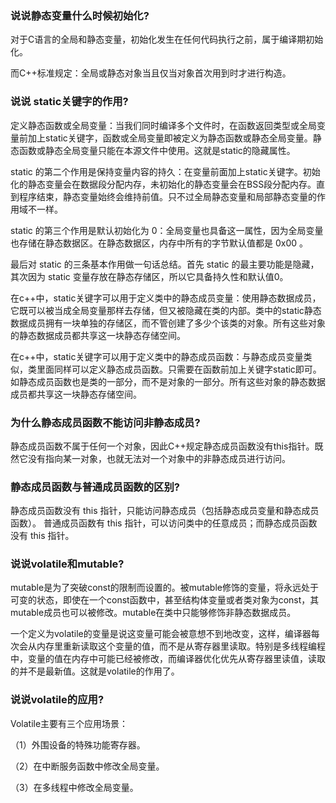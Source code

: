 ### 说说静态变量什么时候初始化?

对于C语言的全局和静态变量，初始化发生在任何代码执行之前，属于编译期初始化。

而C++标准规定：全局或静态对象当且仅当对象首次用到时才进行构造。

### 说说 static关键字的作用?

定义静态函数或全局变量：当我们同时编译多个文件时，在函数返回类型或全局变量前加上static关键字，函数或全局变量即被定义为静态函数或静态全局变量。静态函数或静态全局变量只能在本源文件中使用。这就是static的隐藏属性。

static 的第二个作用是保持变量内容的持久：在变量前面加上static关键字。初始化的静态变量会在数据段分配内存，未初始化的静态变量会在BSS段分配内存。直到程序结束，静态变量始终会维持前值。只不过全局静态变量和局部静态变量的作用域不一样。

static 的第三个作用是默认初始化为 0：全局变量也具备这一属性，因为全局变量也存储在静态数据区。在静态数据区，内存中所有的字节默认值都是 0x00 。

最后对 static 的三条基本作用做一句话总结。首先 static 的最主要功能是隐藏，其次因为 static 变量存放在静态存储区，所以它具备持久性和默认值0。

在c++中，static关键字可以用于定义类中的静态成员变量：使用静态数据成员，它既可以被当成全局变量那样去存储，但又被隐藏在类的内部。类中的static静态数据成员拥有一块单独的存储区，而不管创建了多少个该类的对象。所有这些对象的静态数据成员都共享这一块静态存储空间。

在c++中，static关键字可以用于定义类中的静态成员函数：与静态成员变量类似，类里面同样可以定义静态成员函数。只需要在函数前加上关键字static即可。如静态成员函数也是类的一部分，而不是对象的一部分。所有这些对象的静态数据成员都共享这一块静态存储空间。

### 为什么静态成员函数不能访问非静态成员?

静态成员函数不属于任何一个对象，因此C++规定静态成员函数没有this指针。既然它没有指向某一对象，也就无法对一个对象中的非静态成员进行访问。

### 静态成员函数与普通成员函数的区别?

静态成员函数没有 this 指针，只能访问静态成员（包括静态成员变量和静态成员函数）。
普通成员函数有 this 指针，可以访问类中的任意成员；而静态成员函数没有 this 指针。

### 说说volatile和mutable?

mutable是为了突破const的限制而设置的。被mutable修饰的变量，将永远处于可变的状态，即使在一个const函数中，甚至结构体变量或者类对象为const，其mutable成员也可以被修改。mutable在类中只能够修饰非静态数据成员。

一个定义为volatile的变量是说这变量可能会被意想不到地改变，这样，编译器每次会从内存里重新读取这个变量的值，而不是从寄存器里读取。特别是多线程编程中，变量的值在内存中可能已经被修改，而编译器优化优先从寄存器里读值，读取的并不是最新值。这就是volatile的作用了。

### 说说volatile的应用?

Volatile主要有三个应用场景：

（1）外围设备的特殊功能寄存器。

（2）在中断服务函数中修改全局变量。

（3）在多线程中修改全局变量。